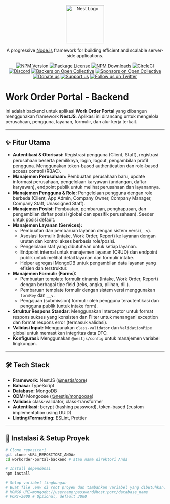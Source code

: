 <p align="center">
  <a href="http://nestjs.com/" target="blank"><img src="https://nestjs.com/img/logo-small.svg" width="120" alt="Nest Logo" /></a>
</p>

[circleci-image]: https://img.shields.io/circleci/build/github/nestjs/nest/master?token=abc123def456
[circleci-url]: https://circleci.com/gh/nestjs/nest

  <p align="center">A progressive <a href="http://nodejs.org" target="_blank">Node.js</a> framework for building efficient and scalable server-side applications.</p>
    <p align="center">
<a href="https://www.npmjs.com/~nestjscore" target="_blank"><img src="https://img.shields.io/npm/v/@nestjs/core.svg" alt="NPM Version" /></a>
<a href="https://www.npmjs.com/~nestjscore" target="_blank"><img src="https://img.shields.io/npm/l/@nestjs/core.svg" alt="Package License" /></a>
<a href="https://www.npmjs.com/~nestjscore" target="_blank"><img src="https://img.shields.io/npm/dm/@nestjs/common.svg" alt="NPM Downloads" /></a>
<a href="https://circleci.com/gh/nestjs/nest" target="_blank"><img src="https://img.shields.io/circleci/build/github/nestjs/nest/master" alt="CircleCI" /></a>
<a href="https://discord.gg/G7Qnnhy" target="_blank"><img src="https://img.shields.io/badge/discord-online-brightgreen.svg" alt="Discord"/></a>
<a href="https://opencollective.com/nest#backer" target="_blank"><img src="https://opencollective.com/nest/backers/badge.svg" alt="Backers on Open Collective" /></a>
<a href="https://opencollective.com/nest#sponsor" target="_blank"><img src="https://opencollective.com/nest/sponsors/badge.svg" alt="Sponsors on Open Collective" /></a>
  <a href="https://paypal.me/kamilmysliwiec" target="_blank"><img src="https://img.shields.io/badge/Donate-PayPal-ff3f59.svg" alt="Donate us"/></a>
    <a href="https://opencollective.com/nest#sponsor"  target="_blank"><img src="https://img.shields.io/badge/Support%20us-Open%20Collective-41B883.svg" alt="Support us"></a>
  <a href="https://twitter.com/nestframework" target="_blank"><img src="https://img.shields.io/twitter/follow/nestframework.svg?style=social&label=Follow" alt="Follow us on Twitter"></a>
</p>

# Work Order Portal - Backend

Ini adalah backend untuk aplikasi **Work Order Portal** yang dibangun menggunakan framework **NestJS**. Aplikasi ini dirancang untuk mengelola perusahaan, pengguna, layanan, formulir, dan alur kerja terkait.

---

## ✨ Fitur Utama

* **Autentikasi & Otorisasi:** Registrasi pengguna (Client, Staff), registrasi perusahaan beserta pemiliknya, login, logout, pengambilan profil pengguna. Menggunakan token-based authentication dan role-based access control (RBAC).
* **Manajemen Perusahaan:** Pembuatan perusahaan baru, update informasi perusahaan, pengelolaan karyawan (undangan, daftar karyawan), endpoint publik untuk melihat perusahaan dan layanannya.
* **Manajemen Pengguna & Role:** Pengelolaan pengguna dengan role berbeda (Client, App Admin, Company Owner, Company Manager, Company Staff, Unassigned Staff).
* **Manajemen Posisi:** Pembuatan, pembaruan, penghapusan, dan pengambilan daftar posisi (global dan spesifik perusahaan). Seeder untuk posisi default.
* **Manajemen Layanan (Services):**
    * Pembuatan dan pembaruan layanan dengan sistem versi (`__v`).
    * Asosiasi formulir (Intake, Work Order, Report) ke layanan dengan urutan dan kontrol akses berbasis role/posisi.
    * Pengelolaan staf yang dibutuhkan untuk setiap layanan.
    * Endpoint internal untuk manajemen layanan (CRUD) dan endpoint publik untuk melihat detail layanan dan formulir intake.
    * Helper agregasi MongoDB untuk pengambilan data layanan yang efisien dan terstruktur.
* **Manajemen Formulir (Forms):**
    * Pembuatan template formulir dinamis (Intake, Work Order, Report) dengan berbagai tipe field (teks, angka, pilihan, dll.).
    * Pembaruan template formulir dengan sistem versi menggunakan `formKey` dan `__v`.
    * Pengajuan (submission) formulir oleh pengguna terautentikasi dan pengguna publik (untuk intake form).
* **Struktur Respons Standar:** Menggunakan Interceptor untuk format respons sukses yang konsisten dan Filter untuk menangani exception dan format respons error (termasuk validasi).
* **Validasi Input:** Menggunakan `class-validator` dan `ValidationPipe` global untuk memastikan integritas data DTO.
* **Konfigurasi:** Menggunakan `@nestjs/config` untuk manajemen variabel lingkungan.

---

## 🛠️ Tech Stack

* **Framework:** NestJS ([@nestjs/core](https://github.com/nestjs/nest))
* **Bahasa:** TypeScript
* **Database:** MongoDB
* **ODM:** Mongoose ([@nestjs/mongoose](https://github.com/nestjs/mongoose))
* **Validasi:** class-validator, class-transformer
* **Autentikasi:** bcrypt (hashing password), token-based (custom implementation using UUID)
* **Linting/Formatting:** ESLint, Prettier

---

## 🚀 Instalasi & Setup Proyek

```bash
# Clone repositori
git clone <URL_REPOSITORI_ANDA>
cd workorder-portal-backend # atau nama direktori Anda

# Install dependensi
npm install

# Setup variabel lingkungan
# Buat file .env di root proyek dan tambahkan variabel yang dibutuhkan, contohnya:
# MONGO_URI=mongodb://username:password@host:port/database_name
# PORT=3000 # Opsional, default 3000